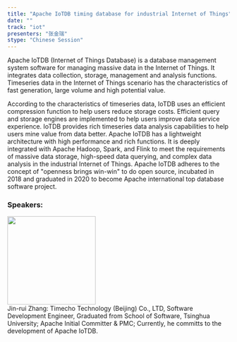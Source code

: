 ```yaml
---
title: "Apache IoTDB timing database for industrial Internet of Things"
date: "" 
track: "iot"
presenters: "张金瑞"
stype: "Chinese Session"
---
```

Apache IoTDB (Internet of Things Database) is a database management system software for managing massive data in the Internet of Things. It integrates data collection, storage, management and analysis functions. Timeseries data in the Internet of Things scenario has the characteristics of fast generation, large volume and high potential value. 

According to the characteristics of timeseries data, IoTDB uses an efficient compression function to help users reduce storage costs. Efficient query and storage engines are implemented to help users improve data service experience. IoTDB provides rich timeseries data analysis capabilities to help users mine value from data better. Apache IoTDB has a lightweight architecture with high performance and rich functions. It is deeply integrated with Apache Hadoop, Spark, and Flink to meet the requirements of massive data storage, high-speed data querying, and complex data analysis in the industrial Internet of Things. Apache IoTDB adheres to the concept of "openness brings win-win" to do open source, incubated in 2018 and graduated in 2020 to become Apache international top database software project.

### Speakers: 
<img src="images/speaker/1173.png" width="200" />
<br>Jin-rui Zhang: Timecho Technology (Beijing) Co., LTD, Software Development Engineer, Graduated from School of Software, Tsinghua University; Apache Initial Committer & PMC; Currently, he committs to the development of Apache IoTDB.

 
